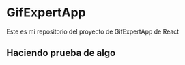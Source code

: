 # GifExpertApp

Este es mi repositorio del proyecto de GifExpertApp de React

## Haciendo prueba de algo
